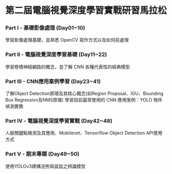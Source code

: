 # 第二屆電腦視覺深度學習實戰研習馬拉松

### Part I - 基礎影像處理 (Day01~10)

學習影像處理基礎，並熟悉 OpenCV 寫作方式以及如何前處理

### Part II - 電腦視覺深度學習基礎 (Day11~22)

學習卷積神經網路的概念，並了解 CNN 各種代表性的經典模型

### Part III - CNN應用案例學習 (Day23~41)

了解Object Detection原理及其核心概念(如Region Proposal、IOU、Bounding Box Regression及NMS原理)
學習目前最常使用的 CNN 應用案例：YOLO 物件偵測實務

### Part IV - 電腦視覺深度學習實戰 (Day42~48)

人臉關鍵點檢測及其應用、Mobilenet、Tensorflow Object Detection API使用方式

### Part V - 期末專題 (Day49~50)

使用YOLOv3建構浣熊與袋鼠之辨識模型
